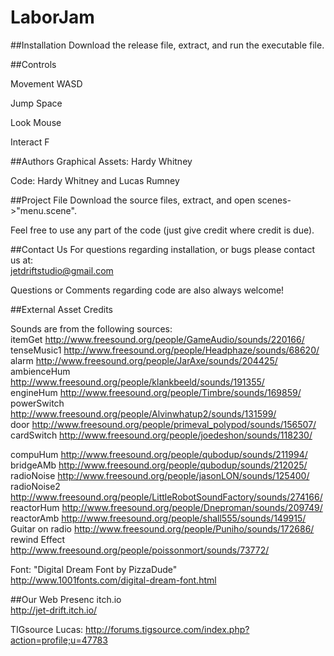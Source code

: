 # LaborJam


##Installation
Download the release file, extract, and run the executable file. 


##Controls

Movement		WASD

Jump			Space

Look			Mouse

Interact		F




##Authors
Graphical Assets:   Hardy Whitney

Code:               Hardy Whitney and Lucas Rumney

##Project File
Download the source files, extract, and open scenes->"menu.scene".   

Feel free to use any part of the code (just give credit where credit is due).  


##Contact Us
For questions regarding installation, or bugs please contact us at:  
jetdriftstudio@gmail.com  

Questions or Comments regarding code are also always welcome!  

##External Asset Credits

Sounds are from the following sources:  
itemGet      http://www.freesound.org/people/GameAudio/sounds/220166/  
tenseMusic1  http://www.freesound.org/people/Headphaze/sounds/68620/  
alarm        http://www.freesound.org/people/JarAxe/sounds/204425/  
ambienceHum  http://www.freesound.org/people/klankbeeld/sounds/191355/  
engineHum    http://www.freesound.org/people/Timbre/sounds/169859/  
powerSwitch  http://www.freesound.org/people/Alvinwhatup2/sounds/131599/  
door         http://www.freesound.org/people/primeval_polypod/sounds/156507/  
cardSwitch   http://www.freesound.org/people/joedeshon/sounds/118230/   

compuHum        http://www.freesound.org/people/qubodup/sounds/211994/  
bridgeAMb       http://www.freesound.org/people/qubodup/sounds/212025/  
radioNoise      http://www.freesound.org/people/jasonLON/sounds/125400/ 
radioNoise2     http://www.freesound.org/people/LittleRobotSoundFactory/sounds/274166/  
reactorHum      http://www.freesound.org/people/Dneproman/sounds/209749/  
reactorAmb      http://www.freesound.org/people/shall555/sounds/149915/ 
Guitar on radio http://www.freesound.org/people/Puniho/sounds/172686/ 
rewind Effect   http://www.freesound.org/people/poissonmort/sounds/73772/ 


Font: "Digital Dream Font by PizzaDude"  
http://www.1001fonts.com/digital-dream-font.html   


##Our Web Presenc
itch.io    
http://jet-drift.itch.io/    

TIGsource
Lucas:  http://forums.tigsource.com/index.php?action=profile;u=47783   
